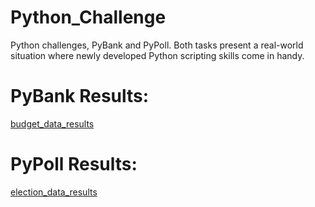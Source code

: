 # Python_Challenge
Python challenges, PyBank and PyPoll. Both tasks present a real-world situation where newly developed Python scripting skills come in handy.

# PyBank Results:

[budget_data_results](https://github.com/Gilaine-UOT/Python_Challenge/blob/main/PyBank/Resources/Analysis/budget_data_results.txt)

# PyPoll Results:

[election_data_results](https://github.com/Gilaine-UOT/Python_Challenge/blob/main/PyPoll/Resources/Analysis/election_data_results.txt)

